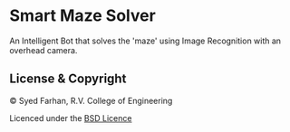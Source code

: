 # Smart Maze Solver
An Intelligent Bot that solves the 'maze' using Image Recognition with an overhead camera.

## License & Copyright

© Syed Farhan, R.V. College of Engineering

Licenced under the [BSD Licence](LICENSE)

